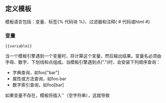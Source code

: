 ## 定义模板

模板语言包括：变量、标签{% 代码块 %}、过滤器和注释{ \# 代码或html \#}

### 变量

```
{{variable}}
```

当一个模板引擎遇到一个变量时，将计算这个变量，然后输出结果。变量名必须由字母、数字、下划线和点组成。当模板引擎遇到点\("."\)时，会安装下列顺序查询：

* 字典查询，如foo\["bar"\]
* 属性或方法查询，如foo.bar
* 数字索引查询，如foo[bar]

如果变量不存在，模板将插入''（空字符串），这就导致



